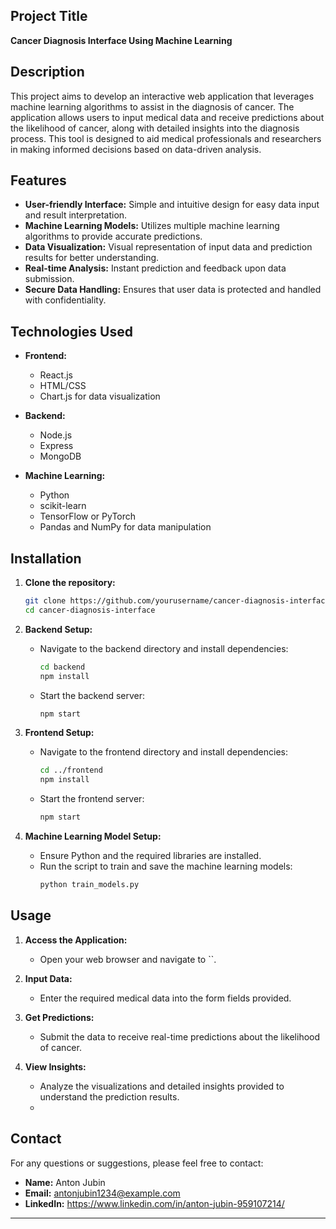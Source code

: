 ## Project Title
**Cancer Diagnosis Interface Using Machine Learning**

## Description
This project aims to develop an interactive web application that leverages machine learning algorithms to assist in the diagnosis of cancer. The application allows users to input medical data and receive predictions about the likelihood of cancer, along with detailed insights into the diagnosis process. This tool is designed to aid medical professionals and researchers in making informed decisions based on data-driven analysis.

## Features
- **User-friendly Interface:** Simple and intuitive design for easy data input and result interpretation.
- **Machine Learning Models:** Utilizes multiple machine learning algorithms to provide accurate predictions.
- **Data Visualization:** Visual representation of input data and prediction results for better understanding.
- **Real-time Analysis:** Instant prediction and feedback upon data submission.
- **Secure Data Handling:** Ensures that user data is protected and handled with confidentiality.

## Technologies Used
- **Frontend:**
  - React.js
  - HTML/CSS
  - Chart.js for data visualization

- **Backend:**
  - Node.js
  - Express
  - MongoDB

- **Machine Learning:**
  - Python
  - scikit-learn
  - TensorFlow or PyTorch
  - Pandas and NumPy for data manipulation

## Installation
1. **Clone the repository:**
   ```sh
   git clone https://github.com/yourusername/cancer-diagnosis-interface.git
   cd cancer-diagnosis-interface
   ```

2. **Backend Setup:**
   - Navigate to the backend directory and install dependencies:
     ```sh
     cd backend
     npm install
     ```
   - Start the backend server:
     ```sh
     npm start
     ```

3. **Frontend Setup:**
   - Navigate to the frontend directory and install dependencies:
     ```sh
     cd ../frontend
     npm install
     ```
   - Start the frontend server:
     ```sh
     npm start
     ```

4. **Machine Learning Model Setup:**
   - Ensure Python and the required libraries are installed.
   - Run the script to train and save the machine learning models:
     ```sh
     python train_models.py
     ```

## Usage
1. **Access the Application:**
   - Open your web browser and navigate to ``.

2. **Input Data:**
   - Enter the required medical data into the form fields provided.

3. **Get Predictions:**
   - Submit the data to receive real-time predictions about the likelihood of cancer.

4. **View Insights:**
   - Analyze the visualizations and detailed insights provided to understand the prediction results.
   - 
## Contact
For any questions or suggestions, please feel free to contact:
- **Name:** Anton Jubin
- **Email:** antonjubin1234@example.com
- **LinkedIn:** https://www.linkedin.com/in/anton-jubin-959107214/

---
